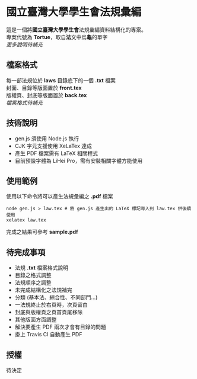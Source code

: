 國立臺灣大學學生會法規彙編
=======================
這是一個將**國立臺灣大學學生會**法規彙編資料結構化的專案。<br>
專案代號為 **Tortue**，取自**法**文中烏**龜**的單字<br>
*更多說明待補充*

## 檔案格式
每一部法規位於 **laws** 目錄底下的一個 **.txt** 檔案<br>
封面、目錄等版面置於 **front.tex**<br>
版權頁、封底等版面置於 **back.tex**<br>
*檔案格式待補充*

## 技術說明
 - gen.js 須使用 Node.js 執行
 - CJK 字元支援使用 XeLaTex 達成
 - 產生 PDF 檔案需有 LaTeX 相關程式
 - 目前預設字體為 LiHei Pro，需有安裝相關字體方能使用

## 使用範例
使用以下命令將可以產生法規彙編之 **.pdf** 檔案

	node gen.js > law.tex # 將 gen.js 產生出的 LaTeX 標記導入到 law.tex 供後續使用
	xelatex law.tex

完成之結果可參考 **sample.pdf**

## 待完成事項
 - 法規 **.txt** 檔案格式說明
 - 目錄之格式調整
 - 法規順序之調整
 - 未完成結構化之法規補完
 - 分類 (基本法、綜合性、不同部門...)
 - 一法規終止於右頁時，次頁留白
 - 封底與版權頁之頁首頁尾移除
 - 其他版面方面調整
 - 解決要產生 PDF 兩次才會有目錄的問題
 - 掛上 Travis CI 自動產生 PDF

## 授權
待決定
